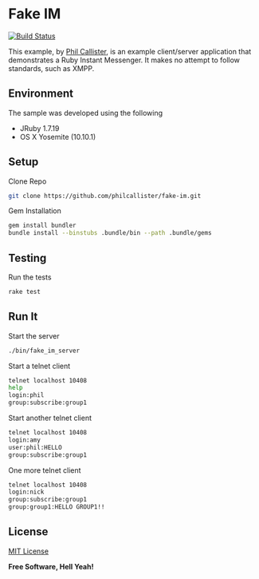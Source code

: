 # Fake IM
[![Build Status](https://travis-ci.org/philcallister/fake-im.svg?branch=master)](https://travis-ci.org/philcallister/fake-im)

This example, by [Phil Callister](http://github.com/philcallister), is an example client/server application that demonstrates a Ruby
Instant Messenger. It makes no attempt to follow standards, such as XMPP.

## Environment

The sample was developed using the following 

- JRuby 1.7.19
- OS X Yosemite (10.10.1)

## Setup

Clone Repo
```bash
git clone https://github.com/philcallister/fake-im.git
```

Gem Installation

```bash
gem install bundler
bundle install --binstubs .bundle/bin --path .bundle/gems
```

## Testing

Run the tests
```bash
rake test
```

## Run It

Start the server

```bash
./bin/fake_im_server
```

Start a telnet client

```bash
telnet localhost 10408
help
login:phil
group:subscribe:group1
```

Start another telnet client

```bash
telnet localhost 10408
login:amy
user:phil:HELLO
group:subscribe:group1
```

One more telnet client

```bash
telnet localhost 10408
login:nick
group:subscribe:group1
group:group1:HELLO GROUP1!!
```

## License

[MIT License](http://www.opensource.org/licenses/MIT)

**Free Software, Hell Yeah!**
